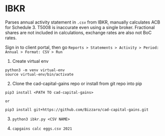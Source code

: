 # IBKR
Parses annual activity statement in `.csv` from IBKR, manually calculates ACB for Schedule 3. T5008 is inaccurate even using a single broker. Fractional shares are not included in calculations, exchange rates are also not BoC rates.

Sign in to client portal, then go 
`Reports > Statements > Activity > Period: Annual > Format: CSV > Run`

1. Create virtual env 
```
python3 -m venv virtual-env 
source virtual-env/bin/activate
```

2. Clone the cad-capital-gains repo or install from git repo into pip 
```
pip3 install <PATH TO cad-capital-gains>

or 

pip3 install git+https://github.com/Bizzaro/cad-capital-gains.git
```
3. `python3 ibkr.py <CSV NAME>`

4. `capgains calc eggs.csv 2021`
